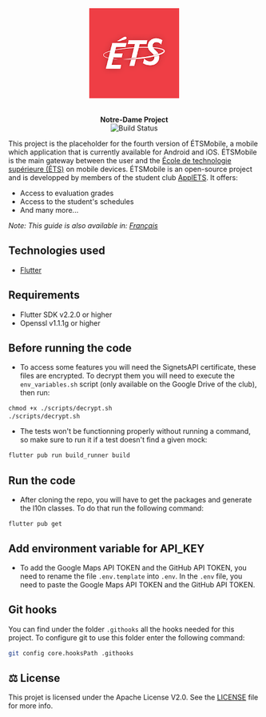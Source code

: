 <div align="center">
  <img src="https://raw.githubusercontent.com/ApplETS/Notre-Dame/master/docs/images/ETS_logo.png" />
  <p>
    <br /><strong>Notre-Dame Project</strong>
    <br />
    <a href="https://travis-ci.org/ApplETS/Notre-Dame" style="text-decoration: none;">
        <img src="https://travis-ci.com/ApplETS/Notre-Dame.svg?branch=master" alt="Build Status"/>
    </a>
    <br />
  </p>
</div>

This project is the placeholder for the fourth version of ÉTSMobile, a mobile which application that is currently available for Android and iOS. ÉTSMobile is the main gateway between the user and the [École de technologie supérieure (ÉTS)](https://www.etsmtl.ca/) on mobile devices. ÉTSMobile is an open-source project and is developped by members of the student club [ApplETS](https://clubapplets.ca/). It offers:

* Access to evaluation grades
* Access to the student's schedules
* And many more...

_Note: This guide is also available in: [Français](https://github.com/ApplETS/Notre-Dame/blob/master/README.fr.md)_

## Technologies used

* [Flutter](https://flutter.dev)

## Requirements

- Flutter SDK v2.2.0 or higher
- Openssl v1.1.1g or higher

## Before running the code

- To access some features you will need the SignetsAPI certificate, these files are encrypted. To decrypt them you will need to execute the `env_variables.sh` script (only available on the Google Drive of the club), then run:
```
chmod +x ./scripts/decrypt.sh
./scripts/decrypt.sh
```

- The tests won't be functionning properly without running a command, so make sure to run it if a test doesn't find a given mock:
```sh
flutter pub run build_runner build
```
## Run the code

- After cloning the repo, you will have to get the packages and generate the l10n classes. To do that run the following command:
```
flutter pub get
```

## Add environment variable for API_KEY
- To add the Google Maps API TOKEN and the GitHub API TOKEN, you need to rename the file `.env.template` into `.env`.
In the `.env` file, you need to paste the Google Maps API TOKEN and the GitHub API TOKEN.
## Git hooks

You can find under the folder `.githooks` all the hooks needed for this project. To configure git to use this folder enter the following command:
```bash
git config core.hooksPath .githooks
```


## ⚖️ License
This projet is licensed under the Apache License V2.0. See the [LICENSE](https://github.com/ApplETS/Notre-Dame/blob/master/LICENSE) file for more info.
